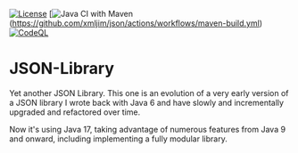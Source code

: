 [![License](https://img.shields.io/badge/License-Apache_2.0-blue.svg)](https://opensource.org/licenses/Apache-2.0)
[![Java CI with Maven](https://github.com/xmljim/json/actions/workflows/maven-build.yml/badge.svg?branch=master)
(https://github.com/xmljim/json/actions/workflows/maven-build.yml)
[![CodeQL](https://github.com/xmljim/json/actions/workflows/codeql-analysis.yml/badge.svg)](https://github.com/xmljim/json/actions/workflows/codeql-analysis.yml)

# JSON-Library

Yet another JSON Library. This one is an evolution of a very early version of a JSON library I wrote
back with Java 6 and have slowly and incrementally upgraded and refactored over time.

Now it's using Java 17, taking advantage of numerous features from Java 9 and onward, including
implementing a fully modular library.

